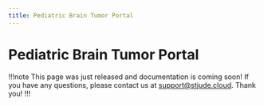 ```yaml
---
title: Pediatric Brain Tumor Portal
---
```


# Pediatric Brain Tumor Portal
!!!note
This page was just released and documentation is coming soon! If you have any questions, please contact us at support@stjude.cloud. Thank you!
!!!